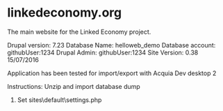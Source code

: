 # linkedeconomy.org
The main website for the Linked Economy project.

Drupal version: 7.23
Database Name: helloweb_demo
Database account: githubUser:1234
Drupal Admin: githubUser:1234
Site Version: 0.38 15/07/2016

Application has been tested for import/export with Acquia Dev desktop 2

Instructions:
Unzip and import database dump

1. Set sites\default\settings.php



